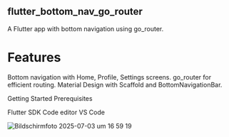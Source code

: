 ## flutter_bottom_nav_go_router
A Flutter app with bottom navigation using go_router.

# Features

Bottom navigation with Home, Profile, Settings screens.
go_router for efficient routing.
Material Design with Scaffold and BottomNavigationBar.

Getting Started
Prerequisites

Flutter SDK
Code editor VS Code

![Bildschirmfoto 2025-07-03 um 16 59 19](https://github.com/user-attachments/assets/e36d13e0-12e9-470d-9cba-61db4081065d)
